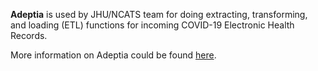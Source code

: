 **Adeptia** is used by JHU/NCATS team for doing extracting, transforming, and loading (ETL) functions for incoming COVID-19 Electronic Health Records.

More information on Adeptia could be found [here](https://adeptia.com/).
